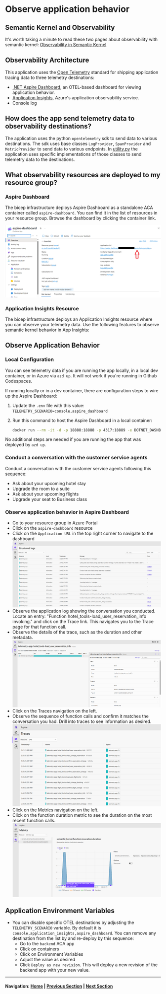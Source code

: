 # Observe application behavior

## Semantic Kernel and Observability

It's worth taking a minute to read these two pages about observability with semantic kernel:
[Observability in Semantic Kernel](https://learn.microsoft.com/en-us/semantic-kernel/concepts/enterprise-readiness/observability)

## Observability Architecture

This application uses the [Open Telemetry](https://opentelemetry.io/) standard for shipping application tracing data to three telemetry destinations:
- [.NET Aspire Dashboard](https://learn.microsoft.com/en-us/dotnet/aspire/fundamentals/dashboard/overview?tabs=bash), an OTEL-based dashboard for viewing application behavior.
- [Application Insights](https://learn.microsoft.com/en-us/azure/azure-monitor/app/app-insights-overview), Azure's application observability service.
- Console log

## How does the app send telemetry data to observability destinations?

The application uses the python `opentelemetry` sdk to send data to various destinations. The sdk uses base classes `LogProvider`, `SpanProvider` and `MetricProvider` to send data to various endpoints. In [utility.py]('..\..\voice_agent\app\backend\utility.py) the application uses specific implementations of those classes to send telemetry data to the destinations.

## What observability resources are deployed to my resource group?

### Aspire Dashboard

The bicep infrastructure deploys Aspire Dashboard as a standalone ACA container called `aspire-dashboard`. You can find it in the list of resources in your resource group. Browse the dashboard by clicking the container link.

![Logical architecture](../../media/aspire_dashboard.png)

### Application Insights Resource

The bicep infrastructure deploys an Application Insights resource where you can observe your telemetry data. Use the following features to observe semantic kernel behavior in App Insights:

## Observe Application Behavior

### Local Configuration

You can see telemetry data if you are running the app locally, in a local dev container, or in Azure via `azd up`. It will not work if you're running in Github Codespaces. 

If running locally or in a dev container, there are configuration steps to wire up the Aspire Dashboard:
1. Update the `.env` file with this value: `TELEMETRY_SCENARIO=console,aspire_dashboard`
1. Run this command to host the Aspire Dashboard in a local container:

   ```bash
   docker run --rm -it -d -p 18888:18888 -p 4317:18889 -e DOTNET_DASHBOARD_UNSECURED_ALLOW_ANONYMOUS=true --name aspire-dashboard mcr.microsoft.com/dotnet/aspire-dashboard:9.0
   ```

No additional steps are needed if you are running the app that was deployed by `azd up`.

### Conduct a conversation with the customer service agents

Conduct a conversation with the customer service agents following this sequence:
- Ask about your upcoming hotel stay
- Upgrade the room to a suite
- Ask about your upcoming flights
- Upgrade your seat to Business class

### Observe application behavior in Aspire Dashboard

- Go to your resource group in Azure Portal
- Click on the `aspire-dashboard` resource
- Click on the `Application URL` in the top right corner to navigate to the dashboard
![Logs](../../media/aspire_dashboard_logs.png)
- Observe the application log showing the conversation you conducted. Locate an entry: "Function hotel_tools-load_user_reservation_info invoking." and click on the Trace link. This navigates you to the Trace page for that function call.
- Observe the details of the trace, such as the duration and other metadata.
![Trace Details](../../media/aspire_dashboard_trace_details.png)
- Click on the Traces navigation on the left.
- Observe the sequence of function calls and confirm it matches the conversation you had. Drill into traces to see information as desired.
![Traces](../../media/aspire_dashboard_traces.png)
- Click on the Metrics navigation on the left.
- Click on the function duration metric to see the duration on the most recent function calls.
![Metrics](../../media/aspire_dashboard_metrics.png)


## Application Environment Variables

- You can disable specific OTEL destinations by adjusting the `TELEMETRY_SCENARIO` variable. By default it is `console,application_insights,aspire_dashboard`. You can remove any destination from the list by and re-deploy by this sequence:
    - Go to the `backend` ACA app
    - Click on containers
    - Click on Environment Variables
    - Adjust the value as desired
    - Click `Deploy as new revision`. This will deploy a new revision of the backend app with your new value.
---
#### Navigation: [Home](../../README.md) | [Previous Section](../02_setup/README.md) | [Next Section](../04_explore/README.md)